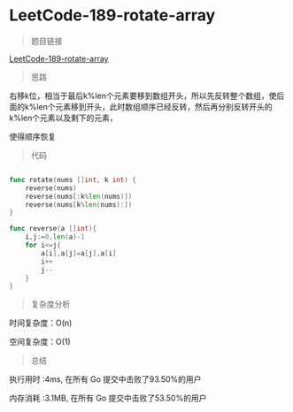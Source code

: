 # LeetCode-189-rotate-array
>题目链接

[LeetCode-189-rotate-array](https://leetcode-cn.com/problems/rotate-array/)

>思路

右移k位，相当于最后k%len个元素要移到数组开头，所以先反转整个数组，使后面的k%len个元素移到开头，此时数组顺序已经反转，然后再分别反转开头的k%len个元素以及剩下的元素，

使得顺序恢复

>代码

```go

func rotate(nums []int, k int) {
    reverse(nums)
    reverse(nums[:k%len(nums)])
    reverse(nums[k%len(nums):])
}

func reverse(a []int){
    i,j:=0,len(a)-1
    for i<=j{
        a[i],a[j]=a[j],a[i]
        i++
        j--
    }
}

```

>复杂度分析

时间复杂度：O(n)

空间复杂度：O(1)

>总结

执行用时 :4ms, 在所有 Go 提交中击败了93.50%的用户
 
内存消耗 :3.1MB, 在所有 Go 提交中击败了53.50%的用户
